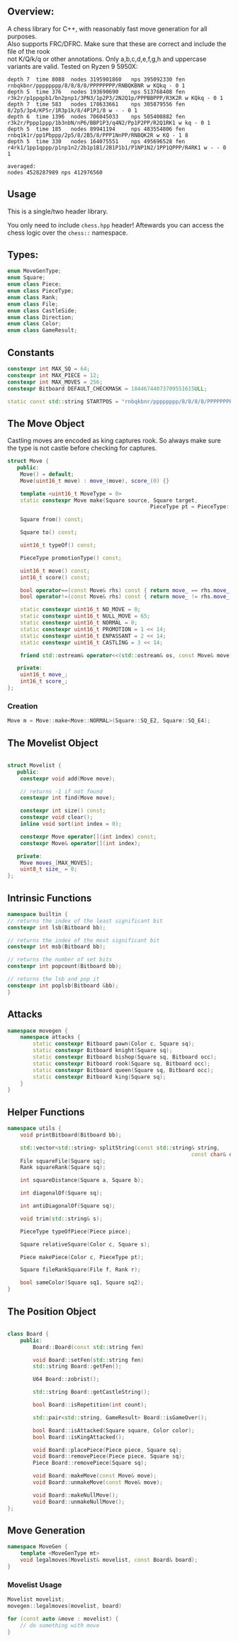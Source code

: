## Overview:

A chess library for C++, with reasonably fast move generation for all purposes.  
Also supports FRC/DFRC. Make sure that these are correct and include the file of the rook  
not K/Q/k/q or other annotations. Only a,b,c,d,e,f,g,h and uppercase variants are valid.
Tested on Ryzen 9 5950X:

```
depth 7  time 8088  nodes 3195901860   nps 395092330 fen rnbqkbnr/pppppppp/8/8/8/8/PPPPPPPP/RNBQKBNR w KQkq - 0 1
depth 5  time 376   nodes 193690690    nps 513768408 fen r3k2r/p1ppqpb1/bn2pnp1/3PN3/1p2P3/2N2Q1p/PPPBBPPP/R3K2R w KQkq - 0 1
depth 7  time 583   nodes 178633661    nps 305879556 fen 8/2p5/3p4/KP5r/1R3p1k/8/4P1P1/8 w - - 0 1
depth 6  time 1396  nodes 706045033    nps 505400882 fen r3k2r/Pppp1ppp/1b3nbN/nP6/BBP1P3/q4N2/Pp1P2PP/R2Q1RK1 w kq - 0 1
depth 5  time 185   nodes 89941194     nps 483554806 fen rnbq1k1r/pp1Pbppp/2p5/8/2B5/8/PPP1NnPP/RNBQK2R w KQ - 1 8
depth 5  time 330   nodes 164075551    nps 495696528 fen r4rk1/1pp1qppp/p1np1n2/2b1p1B1/2B1P1b1/P1NP1N2/1PP1QPPP/R4RK1 w - - 0 1

averaged:
nodes 4528287989 nps 412976560
```

## Usage

This is a single/two header library.

You only need to include `chess.hpp` header!
Aftewards you can access the chess logic over the `chess::` namespace.

## Types:

```c++
enum MoveGenType;
enum Square;
enum class Piece;
enum class PieceType;
enum class Rank;
enum class File;
enum class CastleSide;
enum class Direction;
enum class Color;
enum class GameResult;
```

## Constants

```c++
constexpr int MAX_SQ = 64;
constexpr int MAX_PIECE = 12;
constexpr int MAX_MOVES = 256;
constexpr Bitboard DEFAULT_CHECKMASK = 18446744073709551615ULL;

static const std::string STARTPOS = "rnbqkbnr/pppppppp/8/8/8/8/PPPPPPPP/RNBQKBNR w KQkq - 0 1";

```

## The Move Object

Castling moves are encoded as king captures rook. So always make sure the type is not castle
before checking for captures.

```c++
struct Move {
   public:
    Move() = default;
    Move(uint16_t move) : move_(move), score_(0) {}

    template <uint16_t MoveType = 0>
    static constexpr Move make(Square source, Square target,
                                             PieceType pt = PieceType::KNIGHT);

    Square from() const;

    Square to() const;

    uint16_t typeOf() const;

    PieceType promotionType() const;

    uint16_t move() const;
    int16_t score() const;

    bool operator==(const Move& rhs) const { return move_ == rhs.move_; }
    bool operator!=(const Move& rhs) const { return move_ != rhs.move_; }

    static constexpr uint16_t NO_MOVE = 0;
    static constexpr uint16_t NULL_MOVE = 65;
    static constexpr uint16_t NORMAL = 0;
    static constexpr uint16_t PROMOTION = 1 << 14;
    static constexpr uint16_t ENPASSANT = 2 << 14;
    static constexpr uint16_t CASTLING = 3 << 14;

    friend std::ostream& operator<<(std::ostream& os, const Move& move);

   private:
    uint16_t move_;
    int16_t score_;
};
```

### Creation

```c++
Move m = Move::make<Move::NORMAL>(Square::SQ_E2, Square::SQ_E4);
```

## The Movelist Object

```c++

struct Movelist {
   public:
    constexpr void add(Move move);

    // returns -1 if not found
    constexpr int find(Move move);

    constexpr int size() const;
    constexpr void clear();
    inline void sort(int index = 0);

    constexpr Move operator[](int index) const;
    constexpr Move& operator[](int index);

   private:
    Move moves_[MAX_MOVES];
    uint8_t size_ = 0;
};
```

## Intrinsic Functions

```c++
namespace builtin {
// returns the index of the least significant bit
constexpr int lsb(Bitboard bb);

// returns the index of the most significant bit
constexpr int msb(Bitboard bb);

// returns the number of set bits
constexpr int popcount(Bitboard bb);

// returns the lsb and pop it
constexpr int poplsb(Bitboard &bb);
}

```

## Attacks

```c++
namespace movegen {
    namespace attacks {
        static constexpr Bitboard pawn(Color c, Square sq);
        static constexpr Bitboard knight(Square sq);
        static constexpr Bitboard bishop(Square sq, Bitboard occ);
        static constexpr Bitboard rook(Square sq, Bitboard occ);
        static constexpr Bitboard queen(Square sq, Bitboard occ);
        static constexpr Bitboard king(Square sq);
    }
}
```

## Helper Functions

```c++
namespace utils {
    void printBitboard(Bitboard bb);

    std::vector<std::string> splitString(const std::string& string,
                                                          const char& delimiter);
    File squareFile(Square sq);
    Rank squareRank(Square sq);

    int squareDistance(Square a, Square b);

    int diagonalOf(Square sq);

    int antiDiagonalOf(Square sq);

    void trim(std::string& s);

    PieceType typeOfPiece(Piece piece);

    Square relativeSquare(Color c, Square s);

    Piece makePiece(Color c, PieceType pt);

    Square fileRankSquare(File f, Rank r);

    bool sameColor(Square sq1, Square sq2);
}
```

## The Position Object

```c++

class Board {
    public:
        Board::Board(const std::string fen)

        void Board::setFen(std::string fen)
        std::string Board::getFen();

        U64 Board::zobrist();

        std::string Board::getCastleString();

        bool Board::isRepetition(int count);

        std::pair<std::string, GameResult> Board::isGameOver();

        bool Board::isAttacked(Square square, Color color);
        bool Board::isKingAttacked();

        void Board::placePiece(Piece piece, Square sq);
        void Board::removePiece(Piece piece, Square sq);
        Piece Board::removePiece(Square sq);

        void Board::makeMove(const Move& move);
        void Board::unmakeMove(const Move& move);

        void Board::makeNullMove();
        void Board::unmakeNullMove();
};
```

## Move Generation

```c++
namespace MoveGen {
    template <MoveGenType mt>
    void legalmoves(Movelist& movelist, const Board& board);
}
```

### Movelist Usage

```c++
Movelist movelist;
movegen::legalmoves(movelist, board)

for (const auto &move : movelist) {
    // do something with move
}
```
